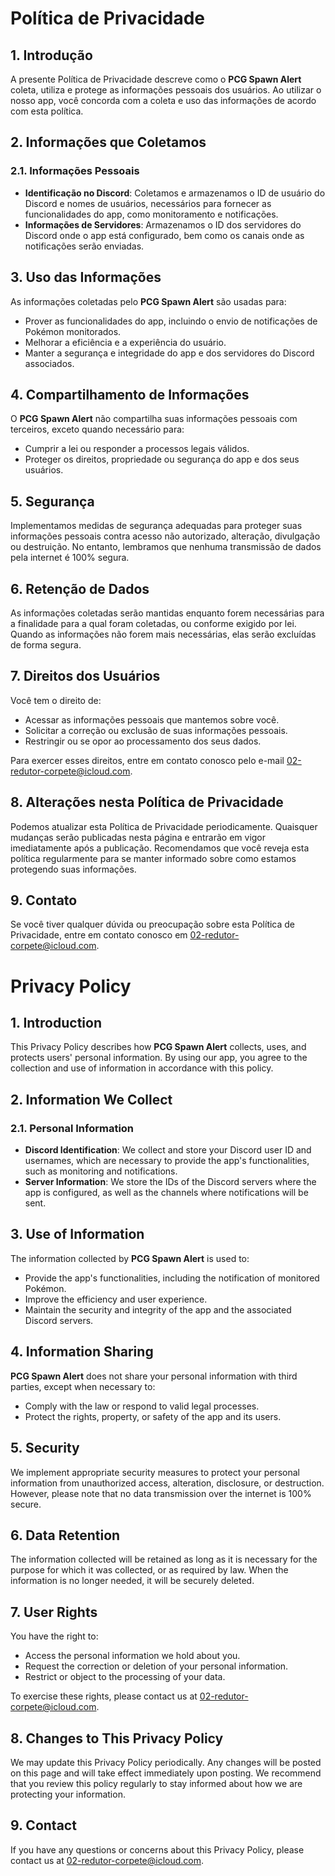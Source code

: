 # Política de Privacidade

## 1. Introdução

A presente Política de Privacidade descreve como o **PCG Spawn Alert** coleta, utiliza e protege as informações pessoais dos usuários. Ao utilizar o nosso app, você concorda com a coleta e uso das informações de acordo com esta política.

## 2. Informações que Coletamos

### 2.1. Informações Pessoais
- **Identificação no Discord**: Coletamos e armazenamos o ID de usuário do Discord e nomes de usuários, necessários para fornecer as funcionalidades do app, como monitoramento e notificações.
- **Informações de Servidores**: Armazenamos o ID dos servidores do Discord onde o app está configurado, bem como os canais onde as notificações serão enviadas.

## 3. Uso das Informações

As informações coletadas pelo **PCG Spawn Alert** são usadas para:
- Prover as funcionalidades do app, incluindo o envio de notificações de Pokémon monitorados.
- Melhorar a eficiência e a experiência do usuário.
- Manter a segurança e integridade do app e dos servidores do Discord associados.

## 4. Compartilhamento de Informações

O **PCG Spawn Alert** não compartilha suas informações pessoais com terceiros, exceto quando necessário para:
- Cumprir a lei ou responder a processos legais válidos.
- Proteger os direitos, propriedade ou segurança do app e dos seus usuários.

## 5. Segurança

Implementamos medidas de segurança adequadas para proteger suas informações pessoais contra acesso não autorizado, alteração, divulgação ou destruição. No entanto, lembramos que nenhuma transmissão de dados pela internet é 100% segura.

## 6. Retenção de Dados

As informações coletadas serão mantidas enquanto forem necessárias para a finalidade para a qual foram coletadas, ou conforme exigido por lei. Quando as informações não forem mais necessárias, elas serão excluídas de forma segura.

## 7. Direitos dos Usuários

Você tem o direito de:
- Acessar as informações pessoais que mantemos sobre você.
- Solicitar a correção ou exclusão de suas informações pessoais.
- Restringir ou se opor ao processamento dos seus dados.

Para exercer esses direitos, entre em contato conosco pelo e-mail [02-redutor-corpete@icloud.com](mailto:02-redutor-corpete@icloud.com).

## 8. Alterações nesta Política de Privacidade

Podemos atualizar esta Política de Privacidade periodicamente. Quaisquer mudanças serão publicadas nesta página e entrarão em vigor imediatamente após a publicação. Recomendamos que você reveja esta política regularmente para se manter informado sobre como estamos protegendo suas informações.

## 9. Contato

Se você tiver qualquer dúvida ou preocupação sobre esta Política de Privacidade, entre em contato conosco em [02-redutor-corpete@icloud.com](mailto:02-redutor-corpete@icloud.com).


# Privacy Policy

## 1. Introduction

This Privacy Policy describes how **PCG Spawn Alert** collects, uses, and protects users' personal information. By using our app, you agree to the collection and use of information in accordance with this policy.

## 2. Information We Collect

### 2.1. Personal Information
- **Discord Identification**: We collect and store your Discord user ID and usernames, which are necessary to provide the app's functionalities, such as monitoring and notifications.
- **Server Information**: We store the IDs of the Discord servers where the app is configured, as well as the channels where notifications will be sent.

## 3. Use of Information

The information collected by **PCG Spawn Alert** is used to:
- Provide the app's functionalities, including the notification of monitored Pokémon.
- Improve the efficiency and user experience.
- Maintain the security and integrity of the app and the associated Discord servers.

## 4. Information Sharing

**PCG Spawn Alert** does not share your personal information with third parties, except when necessary to:
- Comply with the law or respond to valid legal processes.
- Protect the rights, property, or safety of the app and its users.

## 5. Security

We implement appropriate security measures to protect your personal information from unauthorized access, alteration, disclosure, or destruction. However, please note that no data transmission over the internet is 100% secure.

## 6. Data Retention

The information collected will be retained as long as it is necessary for the purpose for which it was collected, or as required by law. When the information is no longer needed, it will be securely deleted.

## 7. User Rights

You have the right to:
- Access the personal information we hold about you.
- Request the correction or deletion of your personal information.
- Restrict or object to the processing of your data.

To exercise these rights, please contact us at [02-redutor-corpete@icloud.com](mailto:02-redutor-corpete@icloud.com).

## 8. Changes to This Privacy Policy

We may update this Privacy Policy periodically. Any changes will be posted on this page and will take effect immediately upon posting. We recommend that you review this policy regularly to stay informed about how we are protecting your information.

## 9. Contact

If you have any questions or concerns about this Privacy Policy, please contact us at [02-redutor-corpete@icloud.com](mailto:02-redutor-corpete@icloud.com).

